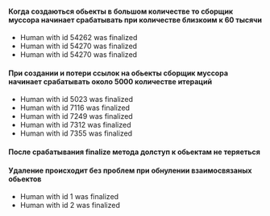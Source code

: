#### Когда создаються обьекты в большом количестве то сборщик муссора начинает срабатывать при количестве близкоим к __60 тысячи__
+ Human with id 54262 was finalized
+ Human with id 54270 was finalized
+ Human with id 54270 was finalized 

#### При создании и потери ссылок на обьекты сборщик муссора начинает срабатывать около 5000 количестве итераций
+ Human with id 5023 was finalized
+ Human with id 7116 was finalized
+ Human with id 7249 was finalized
+ Human with id 7312 was finalized
+ Human with id 7355 was finalized

#### После срабатывания finalize метода долступ к обьектам не теряеться

#### Удаление происходит без проблем при обнулении взаимосвязаных обьектов
+ Human with id 1 was finalized
+ Human with id 2 was finalized